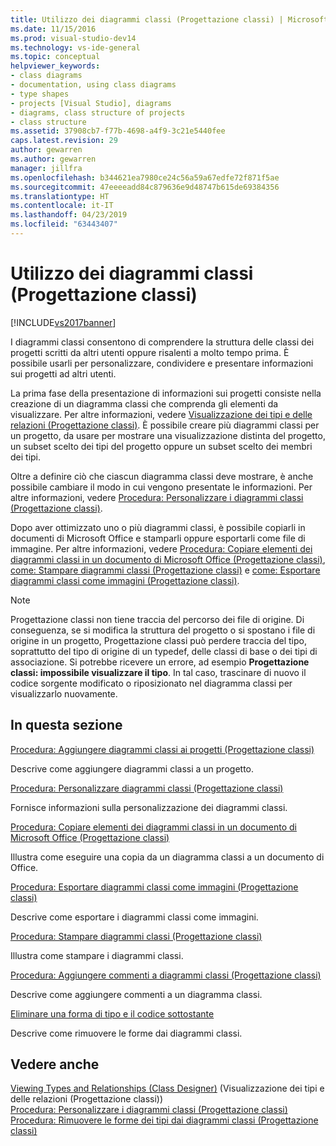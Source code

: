 ```yaml
---
title: Utilizzo dei diagrammi classi (Progettazione classi) | Microsoft Docs
ms.date: 11/15/2016
ms.prod: visual-studio-dev14
ms.technology: vs-ide-general
ms.topic: conceptual
helpviewer_keywords:
- class diagrams
- documentation, using class diagrams
- type shapes
- projects [Visual Studio], diagrams
- diagrams, class structure of projects
- class structure
ms.assetid: 37908cb7-f77b-4698-a4f9-3c21e5440fee
caps.latest.revision: 29
author: gewarren
ms.author: gewarren
manager: jillfra
ms.openlocfilehash: b344621ea7980ce24c56a59a67edfe72f871f5ae
ms.sourcegitcommit: 47eeeeadd84c879636e9d48747b615de69384356
ms.translationtype: HT
ms.contentlocale: it-IT
ms.lasthandoff: 04/23/2019
ms.locfileid: "63443407"
---
```

# <a name="working-with-class-diagrams-class-designer"></a>Utilizzo dei diagrammi classi (Progettazione classi)
[!INCLUDE[vs2017banner](../includes/vs2017banner.md)]

I diagrammi classi consentono di comprendere la struttura delle classi dei progetti scritti da altri utenti oppure risalenti a molto tempo prima. È possibile usarli per personalizzare, condividere e presentare informazioni sui progetti ad altri utenti.  
  
 La prima fase della presentazione di informazioni sui progetti consiste nella creazione di un diagramma classi che comprenda gli elementi da visualizzare. Per altre informazioni, vedere [Visualizzazione dei tipi e delle relazioni (Progettazione classi)](../ide/viewing-types-and-relationships-class-designer.md). È possibile creare più diagrammi classi per un progetto, da usare per mostrare una visualizzazione distinta del progetto, un subset scelto dei tipi del progetto oppure un subset scelto dei membri dei tipi.  
  
 Oltre a definire ciò che ciascun diagramma classi deve mostrare, è anche possibile cambiare il modo in cui vengono presentate le informazioni. Per altre informazioni, vedere [Procedura: Personalizzare i diagrammi classi (Progettazione classi)](../ide/how-to-customize-class-diagrams-class-designer.md).  
  
 Dopo aver ottimizzato uno o più diagrammi classi, è possibile copiarli in documenti di Microsoft Office e stamparli oppure esportarli come file di immagine. Per altre informazioni, vedere [Procedura: Copiare elementi dei diagrammi classi in un documento di Microsoft Office (Progettazione classi)](../ide/how-to-copy-class-diagram-elements-to-a-microsoft-office-document-class-designer.md), [come: Stampare diagrammi classi (Progettazione classi)](../ide/how-to-print-class-diagrams-class-designer.md) e [come: Esportare diagrammi classi come immagini (Progettazione classi)](../ide/how-to-export-class-diagrams-as-images-class-designer.md).  
  
> [!NOTE]
> Progettazione classi non tiene traccia del percorso dei file di origine. Di conseguenza, se si modifica la struttura del progetto o si spostano i file di origine in un progetto, Progettazione classi può perdere traccia del tipo, soprattutto del tipo di origine di un typedef, delle classi di base o dei tipi di associazione. Si potrebbe ricevere un errore, ad esempio **Progettazione classi: impossibile visualizzare il tipo**. In tal caso, trascinare di nuovo il codice sorgente modificato o riposizionato nel diagramma classi per visualizzarlo nuovamente.  
  
## <a name="in-this-section"></a>In questa sezione  
 [Procedura: Aggiungere diagrammi classi ai progetti (Progettazione classi)](../ide/how-to-add-class-diagrams-to-projects-class-designer.md)  
  
 Descrive come aggiungere diagrammi classi a un progetto.  
  
 [Procedura: Personalizzare diagrammi classi (Progettazione classi)](../ide/how-to-customize-class-diagrams-class-designer.md)  
  
 Fornisce informazioni sulla personalizzazione dei diagrammi classi.  
  
 [Procedura: Copiare elementi dei diagrammi classi in un documento di Microsoft Office (Progettazione classi)](../ide/how-to-copy-class-diagram-elements-to-a-microsoft-office-document-class-designer.md)  
  
 Illustra come eseguire una copia da un diagramma classi a un documento di Office.  
  
 [Procedura: Esportare diagrammi classi come immagini (Progettazione classi)](../ide/how-to-export-class-diagrams-as-images-class-designer.md)  
  
 Descrive come esportare i diagrammi classi come immagini.  
  
 [Procedura: Stampare diagrammi classi (Progettazione classi)](../ide/how-to-print-class-diagrams-class-designer.md)  
  
 Illustra come stampare i diagrammi classi.  
  
 [Procedura: Aggiungere commenti a diagrammi classi (Progettazione classi)](../ide/how-to-add-comments-to-class-diagrams-class-designer.md)  
  
 Descrive come aggiungere commenti a un diagramma classi.  
  
 [Eliminare una forma di tipo e il codice sottostante](../ide/how-to-customize-class-diagrams-class-designer.md#DeleteTypeShapeAndCode)  
  
 Descrive come rimuovere le forme dai diagrammi classi.  
  
## <a name="see-also"></a>Vedere anche  
 [Viewing Types and Relationships (Class Designer)](../ide/viewing-types-and-relationships-class-designer.md)  (Visualizzazione dei tipi e delle relazioni (Progettazione classi))  
 [Procedura: Personalizzare i diagrammi classi (Progettazione classi)](../ide/how-to-customize-class-diagrams-class-designer.md)   
 [Procedura: Rimuovere le forme dei tipi dai diagrammi classi (Progettazione classi)](http://msdn.microsoft.com/ae41897d-d066-4b8c-bb9b-05436e12ff39)
